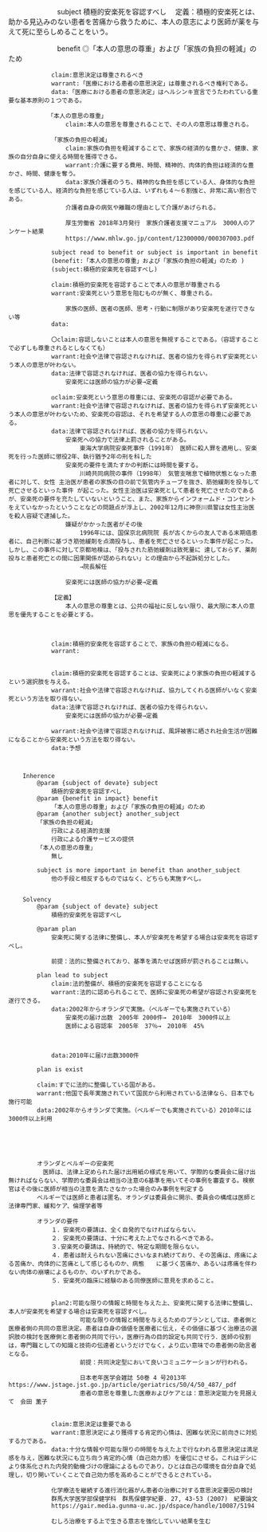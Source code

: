 　　　　　　　subject
                積極的安楽死を容認すべし
                　定義：積極的安楽死とは、助かる見込みのない患者を苦痛から救うために、本人の意志により医師が薬を与えて死に至らしめることをいう。

　　　　　　　benefit
                ◎「本人の意思の尊重」および「家族の負担の軽減」のため               
                
                claim:意思決定は尊重されるべき
                warrant:「医療における患者の意思決定」は尊重されるべき権利である。
                data:「医療における患者の意思決定」はヘルシンキ宣言でうたわれている重要な基本原則の１つである。

               「本人の意思の尊重」
                    claim:本人の意思を尊重されることで、その人の意思は尊重される。

                「家族の負担の軽減」
                    claim:家族の負担を軽減することで、家族の経済的な豊かさ、健康、家族の自分自身に使える時間を獲得できる。
                    warrant:介護に要する費用、時間、精神的、肉体的負担は経済的な豊かさ、時間、健康を奪う。
                    data:家族介護者のうち、精神的な負担を感じている人、身体的な負担を感じている人、経済的な負担を感じている人は、いずれも４～６割強と、非常に高い割合である。
                    介護者自身の病気や離職の理由として介護があげられる。

                    厚生労働省 2018年3月発行　家族介護者支援マニュアル　3000人のアンケート結果
                    https://www.mhlw.go.jp/content/12300000/000307003.pdf

                subject read to benefit or subject is important in benefit 
                (benefit:「本人の意思の尊重」および「家族の負担の軽減」のため )
                (subject:積極的安楽死を容認すべし)

                claim:積極的安楽死を容認することで本人の意思が尊重される
                warrant:安楽死という意思を阻むものが無く、尊重される。

                    家族の医師、医者の医師、思考・行動に制限があり安楽死を遂行できない等
                data:

                〇claim:容認しないことは本人の意思を無視することである。（容認することで必ずしも尊重されるとしなくても）
                warrant:社会や法律で容認されなければ、医者の協力を得られず安楽死という本人の意思が叶わない。
                data:法律で容認されなければ、医者の協力を得られない。
                    安楽死には医師の協力が必要→定義

                ◎claim:安楽死という意思の尊重には、安楽死の容認が必要である。
                warrant:社会や法律で容認されなければ、医者の協力を得られず安楽死という本人の意思が叶わないため、安楽死の容認は、それを希望する人の意思の尊重に必要である。
                data:法律で容認されなければ、医者の協力を得られない。
                    安楽死への協力で法律上罰されることがある。
                        東海大学病院安楽死事件（1991年）　医師に殺人罪を適用し、安楽死を行った医師に懲役2年、執行猶予2年の刑を科した
                    安楽死の要件を満たすかの判断には時間を要する。
                        川崎共同病院の事件（1998年）　気管支喘息で植物状態となった患者に対して、女性 主治医が患者の家族の目の前で気管内チューブを抜き、筋弛緩剤を投与して死亡させるといった事件 が起こった。女性主治医は安楽死として患者を死亡させたのであるが、安楽死の要件を充たしていないということ、また、家族からインフォームド・コンセントをえていなかったということなどの問題点が浮上し、2002年12月に神奈川県警は女性主治医を殺人容疑で逮捕した。
                    嫌疑がかかった医者がその後
                        1996年には、国保京北病院院 長が古くからの友人である末期癌患者に、自己判断に基づき筋弛緩剤を点滴投与し、患者を死亡させるといった事件が起こった。しかし、この事件に対して京都地検は、「投与された筋弛緩剤は致死量に 達しておらず、薬剤投与と患者死亡との間に因果関係が認められない」との理由から不起訴処分とした。
                        →院長解任

                    安楽死には医師の協力が必要→定義

                【定義】
                    本人の意思の尊重とは、公共の福祉に反しない限り、最大限に本人の意思を優先することを必要とする。

                
                
                claim:積極的安楽死を容認することで、家族の負担の軽減になる。
                warrant:


                claim:積極的安楽死を容認することは、安楽死により家族の負担の軽減するという選択肢を与える。
                warrant:社会や法律で容認されなければ、協力してくれる医師がいなく安楽死という方法を取り得ない。
                data:法律で容認されなければ、医者の協力を得られない。
                    安楽死には医師の協力が必要→定義

                warrant:社会や法律で容認されなければ、風評被害に晒され社会生活が困難になることから安楽死という方法を取り得ない。
                data:予想



        Inherence
            @param {subject of devate} subject
                積極的安楽死を容認すべし
            @param {benefit in impact} benefit
                「本人の意思の尊重」および「家族の負担の軽減」のため
            @param {another subject} another_subject
            「家族の負担の軽減」
                行政による経済的支援
                行政による介護サービスの提供
            「本人の意思の尊重」
                無し

            subject is more important in benefit than another_subject
                他の手段と相反するものではなく、どちらも実施すべし。


        Solvency
            @param {subject of devate} subject
                積極的安楽死を容認すべし

            @param plan
                安楽死に関する法律に整備し、本人が安楽死を希望する場合は安楽死を容認すべし。
                
                前提：法的に整備されており、基準を満たせば医師が罰されることは無い。

            plan lead to subject
                claim:法的整備が、積極的安楽死を容認することになる
                warrant:法的に認められることで、医師に安楽死の希望が容認され安楽死を遂行できる。
                data:2002年からオランダで実施。（ベルギーでも実施されている）
                    安楽死の届け出数　2005年 2000件→　2010年　3000件以上
                    医師による容認率　2005年　37％→　2010年　45%

                

                data:2010年に届け出数3000件

            plan is exist

            claim:すでに法的に整備している国がある。
            warrant:他国で長年実施されていて国民から利用されている法律なら、日本でも施行可能
            data:2002年からオランダで実施。（ベルギーでも実施されている）2010年には3000件以上利用
            　　　
            



            オランダとベルギーの安楽死
            　医師は、法律上定められた届け出用紙の様式を用いて、学際的な委員会に届け出無ければならない、学際的な委員会は相当の注意の6基準を用いてその事例を審査する。検察官はその後に医師が相当の注意を満たさなかった場合のみ事例を判定する
            ベルギーでは医師と患者は匿名、オランダは委員会に開示、委員会の構成は医師と法律専門家、緩和ケア、倫理学者等

            オランダの要件
                １．安楽死の要請は、全く自発的でなければならない。
                ２．安楽死の要請は、十分に考えた上でなされるべきである。
                ３.安楽死の要請は、持続的で、特定な期間を限らない。
                ４．患者は耐えられない苦痛にさいなまれ続けており、その苦痛は、疼痛による苦痛か、肉体的に苦痛として感じるものか、病態　　に基づく苦痛か、あるいは疼痛を伴わない肉体の崩壊によるものか、のいずれかである。
                ５．安楽死の臨床に経験のある同僚医師に意見を求めること。


                plan2:可能な限りの情報と時間を与えた上、安楽死に関する法律に整備し、本人が安楽死を希望する場合は安楽死を容認すべし。
                        可能な限りの情報と時間を与えるためのプランとしては、患者側と医療者側の共同の意思決定。患者は自身の価値を医療者に伝え，その価値に基づく治療法の選択肢の検討を医療側と患者側の共同で行い，医療行為の目的設定も共同で行う．医師の役割は，専門職としての知識と技術の伝達者というだけでなく，より広い意味での患者側の助言者となる。
                        前提：共同決定型において良いコミュニケーションが行われる。

                        日本老年医学会雑誌 50巻 4 号2013年　https://www.jstage.jst.go.jp/article/geriatrics/50/4/50_487/_pdf
                        患者の意思を尊重した医療およびケアとは：意思決定能力を見据えて　会田 薫子


                claim:意思決定は重要である
                warrant:意思決定により獲得する肯定的心情は、困難な状況に前向きに対処する力である。
                data:十分な情報や可能な限りの時間を与えた上で行なわれる意思決定は満足感を与え，困難な状況にも立ち向う肯定的心情（自己効力感）を優位にさせる。これはデシにより体系化された内発的動機づけの理論によるものであり，ひとは自己の環境を自分自身で処理し，切り開いていくことで自己効力感を高めることができるとされている。

                化学療法を継続する進行消化器がん患者の治療に対する意思決定要因の検討
                群馬大学医学部保健学科　群馬保健学紀要. 27, 43-53 (2007)　紀要論文
                https://gair.media.gunma-u.ac.jp/dspace/handle/10087/5194

                むしろ治療をする上で生きる意志を強化していい結果を生む